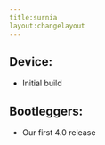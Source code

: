 ```yaml
---
title:surnia
layout:changelayout
---
```


Device:
------

* Initial build

Bootleggers:
------------

* Our first 4.0 release
